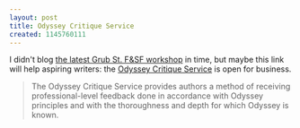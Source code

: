 ```yaml
---
layout: post
title: Odyssey Critique Service
created: 1145760111
---
```

I didn't blog [the latest Grub St. F&SF workshop](http://mabfan.livejournal.com/218119.html) in time, but maybe this link will help aspiring writers:  the [Odyssey Critique Service](http://www.sff.net/odyssey/crit.html) is open for business.

> The Odyssey Critique Service provides authors a method of receiving professional-level feedback done in accordance with Odyssey principles and with the thoroughness and depth for which Odyssey is known.
